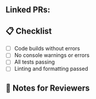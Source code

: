 <!-- Links to corresponding or cloned PRs, optional. -->
## Linked PRs: 

## 📋 Checklist

- [ ] Code builds without errors
- [ ] No console warnings or errors
- [ ] All tests passing
- [ ] Linting and formatting passed

## 📣 Notes for Reviewers

<!-- Optional: anything specific you'd like reviewers to focus on or questions you have. -->
